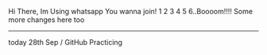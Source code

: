 Hi There, Im Using whatsapp
You wanna join!
1 2 3 4 5 6..Boooom!!!!
Some more changes here too

___

today 28th Sep / GitHub Practicing
